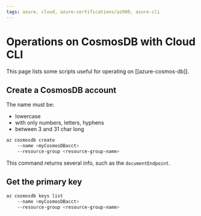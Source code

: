 ```yaml
---
tags: azure, cloud, azure-certifications/az900, azure-cli
---
```


# Operations on CosmosDB with Cloud CLI

This page lists some scripts useful for operating on [[azure-cosmos-db]].

## Create a CosmosDB account

The name must be:

- lowercase
- with only numbers, letters, hyphens
- between 3 and 31 char long

```bash
az cosmosdb create
    --name <myCosmosDBacct>
    --resource-group <resource-group-name>
```

This command returns several info, such as the `documentEndpoint`.

## Get the primary key

```bash
az cosmosdb keys list
    --name <myCosmosDBacct>
    --resource-group <resource-group-name>
```
